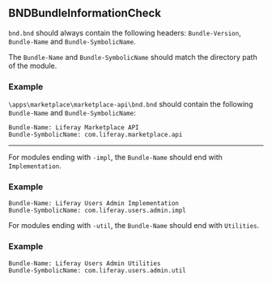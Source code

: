 ## BNDBundleInformationCheck

`bnd.bnd` should always contain the following headers:
`Bundle-Version`, `Bundle-Name` and `Bundle-SymbolicName`.

The `Bundle-Name` and `Bundle-SymbolicName` should match the directory path of
the module.

### Example

`\apps\marketplace\marketplace-api\bnd.bnd` should contain the following
`Bundle-Name` and `Bundle-SymbolicName`:

    Bundle-Name: Liferay Marketplace API
    Bundle-SymbolicName: com.liferay.marketplace.api

---

For modules ending with `-impl`, the `Bundle-Name` should end with
`Implementation`.

### Example

    Bundle-Name: Liferay Users Admin Implementation
    Bundle-SymbolicName: com.liferay.users.admin.impl

For modules ending with `-util`, the `Bundle-Name` should end with `Utilities`.

### Example

    Bundle-Name: Liferay Users Admin Utilities
    Bundle-SymbolicName: com.liferay.users.admin.util